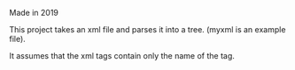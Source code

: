 Made in 2019

This project takes an xml file and parses it into a tree. (myxml is an example file).

It assumes that the xml tags contain only the name of the tag.
